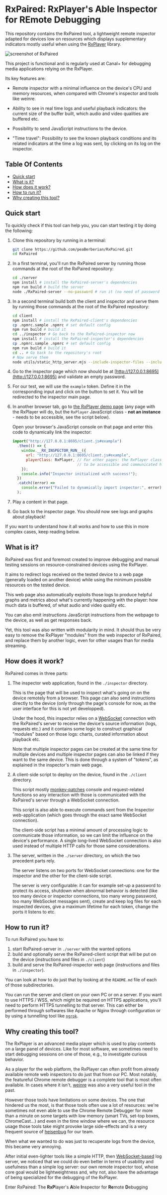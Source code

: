 # RxPaired: RxPlayer's Able Inspector for REmote Debugging

This repository contains the RxPaired tool, a lightweight remote inspector adapted for
devices low on resources which displays supplementary indicators mostly useful when
using the [RxPlayer](https://github.com/canalplus/rx-player) library.

![screenshot of RxPaired](./screenshot.png)

This project is functional and is regularly used at Canal+ for debugging media
applications relying on the RxPlayer.

Its key features are:

 - Remote inspector with a minimal influence on the device's CPU and memory resources,
   when compared with Chrome's inspector and tools like weinre.

 - Ability to see in real time logs and useful playback indicators: the current size
   of the buffer built, which audio and video qualities are buffered etc.

 - Possibility to send JavaScript instructions to the device.

 - "Time travel": Possibility to see the known playback conditions and its related
   indicators at the time a log was sent, by clicking on its log on the inspector.


## Table Of Contents

  - [Quick start](#quick-start)
  - [What is it?](#what-is-it)
  - [How does it work?](#how-it-works)
  - [How to run it?](#how-to-run-it)
  - [Why creating this tool?](#why-creating-this-tool)

<a class="anchor" href="#quick-start"></a>
## Quick start

To quickly check if this tool can help you, you can start testing it by doing
the following:

  1. Clone this repository by running in a terminal:
     ```sh
     git clone https://github.com/peaBerberian/RxPaired.git
     cd RxPaired
     ```

  2. In a first terminal, you'll run the RxPaired server by running those commands at
     the root of the RxPaired repository:
     ```sh
     cd ./server
     npm install # install the RxPaired-server's dependencies
     npm run build # build the server
     node ./RxPaired-server --no-password # run it (no need of password for now)
     ```

  3. In a second terminal build both the client and inspector and serve them by
     running those commands at the root of the RxPaired repository:
     ```sh
     cd client
     npm install # install the RxPaired-client's dependencies
     cp .npmrc.sample .npmrc # set default config
     npm run build # build it
     cd ../inspector # Go back to the RxPaired-inspector now
     npm install # install the RxPaired-inspector's dependencies
     cp .npmrc.sample .npmrc # set default config
     npm run build # build it
     cd .. # Go back to the repository's root
     # Now serve them
     node utils/static_http_server.mjs --include-inspector-files --include-client-file
     ```

  4. Go to the inspector page which now should be at
     [http://127.0.0.1:8695](http://127.0.0.1:8695) and validate an empty password.

  5. For our test, we will use the `example` token. Define it in the corresponding
     input and click on the button to set it. You will be redirected to the
     inspector main page.

  6. In another browser tab, go to [the RxPlayer demo
     page](https://developers.canal-plus.com/rx-player/) (any page with the
     RxPlayer will do, but the `RxPlayer` JavaScript class - **not an
     instance** - needs to be accessible, see the script below).

     Open your browser's JavaScript console on that page and enter this code to
     dynamically link the inspector:
     ```js
     import("http://127.0.0.1:8695/client.js#example")
       .then(() => {
         window.__RX_INSPECTOR_RUN__({
           url: "http://127.0.0.1:8695/client.js#example",
           playerClass: RxPlayer, // For other pages: the RxPlayer class needs
                                  // to be accessible and communicated here
         });
         console.info("Inspector initialized with success!");
       })
       .catch((error) =>
         console.error("Failed to dynamically import inspector:", error)
       );
     ```

  7. Play a content in that page.

  8. Go back to the inspector page. You should now see logs and graphs about
     playback!

If you want to understand how it all works and how to use this in more complex
cases, keep reading below.

<a class="anchor" href="#what-is-it"></a>
## What is it?

RxPaired was first and foremost created to improve debugging and manual testing
sessions on resource-constrained devices using the RxPlayer.

It aims to redirect logs received on the tested device to a web page (generally loaded
on another device) while using the minimum possible resources on the tested device.

This web page also automatically exploits those logs to produce helpful graphs and
metrics about what's currently happening with the player: how much data is buffered, of
what audio and video quality etc.

You can also emit instructions JavaScript instructions from the webpage to the device, as
well as get responses back.

Yet, this tool was also written with modularity in mind. It should thus be very
easy to remove the RxPlayer "modules" from the web inspector of RxPaired, and replace
them by another logic, even for other usages than for media streaming.


<a class="anchor" href="#how-it-works"></a>
## How does it work?

RxPaired comes in three parts:

  1. The inspector web application, found in the `./inspector` directory.

     This is the page that will be used to inspect what's going on on the device remotely
     from a browser.
     This page can also send instructions directly to the device (only through the page's
     console for now, as the user interface for this is not yet developped).

     Under the hood, this inspector relies on a [WebSocket](https://en.wikipedia.org/wiki/WebSocket)
     connection with the  RxPaired's server to receive the device's source information
     (logs, requests etc.) and it contains some logic to construct graphical "modules"
     based on those logs: charts, curated information about playback etc.

     Note that multiple inspector pages can be created at the same time for multiple
     devices and multiple inspector pages can also be linked if they want to the same
     device. This is done through a system of "tokens", as explained in the inspector's
     main web page.

  2. A client-side script to deploy on the device, found in the `./client` directory.

     This script mostly [monkey-patches](https://en.wikipedia.org/wiki/Monkey_patch) console
     and request-related functions so any interaction with those is communicated with
     the RxPaired's server through a WebSocket connection.

     This script is also able to execute commands sent from the Inspector web-application
     (which goes through the exact same WebSocket connection).

     The client-side script has a minimal amount of processing logic to communicate those
     information, so we can limit the influence on the device's performance. A single
     long-lived WebSocket connection is also used instead of multiple HTTP calls for those
     same considerations.

  3. The server, written in the `./server` directory, on which the two precedent parts
     rely.

     The server listens on two ports for WebSocket connections: one for the inspector and
     the other for the client-side script.

     The server is very configurable: it can for example set-up a password to protect its
     access, shutdown when abnormal behavior is detected (like too many device or
     inspector connections, too many wrong password, too many WebSocket messages sent),
     create and keep log files for each inspected devices, give a maximum lifetime for
     each token, change the ports it listens to etc.

<a class="anchor" href="#how-to-run-it"></a>
## How to run it?

To run RxPaired you have to:
  1. start RxPaired-server in `./server` with the wanted options
  2. build and optionally serve the RxPaired-client script that will be put on the device
     (instructions and files in `./client`)
  3. build and serve the RxPaired-inspector web page (instructions and files in
     `./inspector`).
 
You can look at how to do just that by looking at the `README.md` file of each of those
subdirectories.

You can run the server and client on your own PC or on a server.
If you want to use HTTPS / WSS, which might be required on HTTPS applications, you'll need
to perform HTTPS tunnelling to that server. This can either be performed through softwares
like Apache or Nginx through configuration or by using a tunnelling tool like
[`ngrok`](https://ngrok.com/).


<a class="anchor" href="#why-creating-this-tool"></a>
## Why creating this tool?

The RxPlayer is an advanced media player which is used to play contents on a large panel
of devices. Like for most software, we sometimes need to start debugging sessions on one
of those, e.g., to investigate curious behavior.

As a player for the web platform, the RxPlayer can often profit from already available
remote web inspectors to do just that from our PC. Most notably, the featureful Chrome
remote debugger is a complete tool that is most often available.
In cases where it isn't, [weinre](https://people.apache.org/~pmuellr/weinre/docs/latest/Home.html)
was also a very useful tool in the past.

However those tools have limitations on some devices.
The one that hindered us the most, is that those tools often use a lot of resources:
we're sometimes not even able to use the Chrome Remote Debugger for more than a minute on
some targets with low memory (smart TVs, set-top boxes, ChromeCast...) and even in the
time window where we can, the resource usage those tools take might provoke large
side-effects and is a very frequent source of [heisenbug](https://en.wikipedia.org/wiki/Heisenbug)
for our team.

When what we wanted to do was just to recuperate logs from the device, this became very
annoying.

After initial even-lighter tools like a simple HTTP, then
[WebSocket-based](https://gist.github.com/peaBerberian/5471f397b6dd3682bc5980d11cfc4421) 
log server, we noticed that we could do even better in terms of usability and usefulness
than a simple log server: our own remote inspector tool, whose core goal would be
lightweightness and, why not, also have the advantage of being specialized for the
debugging of the RxPlayer.

Enter RxPaired: The **RxP**layer's **A**ble **I**nspector for **Re**mote **D**ebugging
